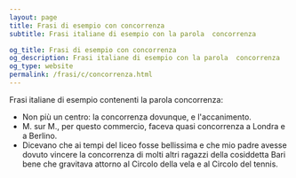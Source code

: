 ```yaml
---
layout: page
title: Frasi di esempio con concorrenza 
subtitle: Frasi italiane di esempio con la parola  concorrenza

og_title: Frasi di esempio con concorrenza 
og_description: Frasi italiane di esempio con la parola  concorrenza
og_type: website
permalink: /frasi/c/concorrenza.html
---
```


Frasi italiane di esempio contenenti la parola concorrenza:


- Non più un centro: la concorrenza dovunque, e l'accanimento.
- M. sur M., per questo commercio, faceva quasi concorrenza a Londra e a Berlino.
- Dicevano che ai tempi del liceo fosse bellissima e che mio padre avesse dovuto vincere la concorrenza di molti altri ragazzi della cosiddetta Bari bene che gravitava attorno al Circolo della vela e al Circolo del tennis.

